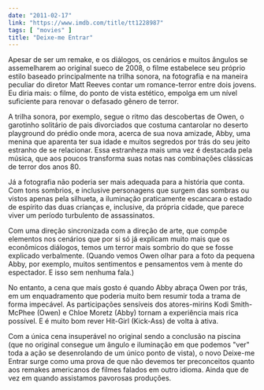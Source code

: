 ```yaml
---
date: "2011-02-17"
link: "https://www.imdb.com/title/tt1228987"
tags: [ "movies" ]
title: "Deixe-me Entrar"
---
```

Apesar de ser um remake, e os diálogos, os cenários e muitos ângulos se assemelharem ao original sueco de 2008, o filme estabelece seu próprio estilo baseado principalmente na trilha sonora, na fotografia e na maneira peculiar do diretor Matt Reeves contar um romance-terror entre dois jovens. Eu diria mais: o filme, do ponto de vista estético, empolga em um nível suficiente para renovar o defasado gênero de terror.

A trilha sonora, por exemplo, segue o ritmo das descobertas de Owen, o garotinho solitário de pais divorciados que costuma cantarolar no deserto playground do prédio onde mora, acerca de sua nova amizade, Abby, uma menina que aparenta ter sua idade e muitos segredos por trás do seu jeito estranho de se relacionar. Essa estranheza mais uma vez é destacada pela música, que aos poucos transforma suas notas nas combinações clássicas de terror dos anos 80.

Já a fotografia não poderia ser mais adequada para a história que conta. Com tons sombrios, e inclusive personagens que surgem das sombras ou vistos apenas pela silhueta, a iluminação praticamente escancara o estado de espírito das duas crianças e, inclusive, da própria cidade, que parece viver um período turbulento de assassinatos.

Com uma direção sincronizada com a direção de arte, que compõe elementos nos cenários que por si só já explicam muito mais que os econômicos diálogos, temos um terror mais sombrio do que se fosse explicado verbalmente. (Quando vemos Owen olhar para a foto da pequena Abby, por exemplo, muitos sentimentos e pensamentos vem à mente do espectador. E isso sem nenhuma fala.)

No entanto, a cena que mais gosto é quando Abby abraça Owen por trás, em um enquadramento que poderia muito bem resumir toda a trama de forma impecável. As participações sensíveis dos atores-mirins Kodi Smith-McPhee (Owen) e Chloe Moretz (Abby) tornam a experiência mais rica possível. E é muito bom rever Hit-Girl (Kick-Ass) de volta à ativa.

Com a única cena insuperável no original sendo a conclusão na piscina (que no original consegue um ângulo e iluminação em que podemos "ver" toda a ação se desenrolando de um único ponto de vista), o novo Deixe-me Entrar surge como uma prova de que não devemos ter preconceitos quanto aos remakes americanos de filmes falados em outro idioma. Ainda que de vez em quando assistamos pavorosas produções.
